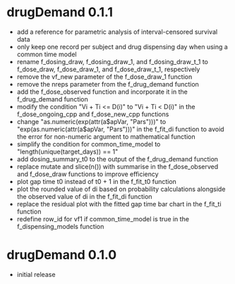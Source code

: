 # drugDemand 0.1.1

- add a reference for parametric analysis of interval-censored survival data
- only keep one record per subject and drug dispensing day when using a common time model
- rename f_dosing_draw, f_dosing_draw_1, and f_dosing_draw_t_1 to f_dose_draw, f_dose_draw_1, and f_dose_draw_t_1, respectively
- remove the vf_new parameter of the f_dose_draw_1 function
- remove the nreps parameter from the f_drug_demand function
- add the f_dose_observed function and incorporate it in the f_drug_demand function
- modify the condition "Vi + Ti <= D(i)" to "Vi + Ti < D(i)" in the f_dose_ongoing_cpp and f_dose_new_cpp functions
- change "as.numeric(exp(attr(a$apVar, "Pars")))" to "exp(as.numeric(attr(a$apVar, "Pars")))" in the f_fit_di function to avoid the error for non-numeric argument to mathematical function
- simplify the condition for common_time_model to "length(unique(target_days)) == 1"
- add dosing_summary_t0 to the output of the f_drug_demand function
- replace mutate and slice(n()) with summarise in the f_dose_observed and f_dose_draw functions to improve efficiency
- plot gap time t0 instead of t0 + 1 in the f_fit_t0 function
- plot the rounded value of di based on probability calculations alongside the observed value of di in the f_fit_di function
- replace the residual plot with the fitted gap time bar chart in the f_fit_ti function
- redefine row_id for vf1 if common_time_model is true in the f_dispensing_models function

# drugDemand 0.1.0

- initial release
